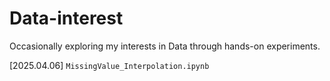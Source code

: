 # Data-interest
Occasionally exploring my interests in Data through hands-on experiments.

[2025.04.06] `MissingValue_Interpolation.ipynb`
